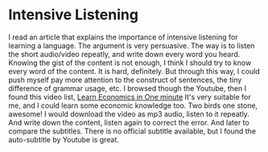 
# Intensive Listening

I read an article that explains the importance of intensive listening for
learning a language. The argument is very persuasive. The way is to listen the 
short audio/video repeatly, and write down every word you heard. Knowing the
gist of the content is not enough, I think I should try to know every word of 
the content. It is hard, definitely. But through this way, I could push myself 
pay more attention to the construct of sentences, the tiny difference of grammar
usage, etc. I browsed though the Youtube, then I found this video list,
[Learn Economics in One minute](https://www.youtube.com/playlist?list=PLhICud5IUwVhK85aHuhrY3-iUwq6eOC6L) 
It's very suitable for me, and I could learn some economic knowledge too. 
Two birds one stone, awesome! I would download the video as mp3 audio, listen to
it repeatly. And write down the content, listen again to correct the error. And
later to compare the subtitles. There is no official subtitle available, but I
found the auto-subtitle by Youtube is great.
